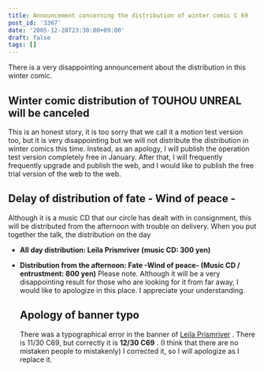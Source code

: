 ```yaml
---
title: Announcement concerning the distribution of winter comic C 69
post_id: '3367'
date: '2005-12-28T23:30:00+09:00'
draft: false
tags: []
---
```


There is a very disappointing announcement about the distribution in this winter comic.

## Winter comic distribution of TOUHOU UNREAL will be canceled

This is an honest story, it is too sorry that we call it a motion test version too, but it is very disappointing but we will not distribute the distribution in winter comics this time. Instead, as an apology, I will publish the operation test version completely free in January. After that, I will frequently frequently upgrade and publish the web, and I would like to publish the free trial version of the web to the web.

## Delay of distribution of fate - Wind of peace -

Although it is a music CD that our circle has dealt with in consignment, this will be distributed from the afternoon with trouble on delivery. When you put together the talk, the distribution on the day

*   **All day distribution: Leila Prismriver (music CD: 300 yen)**
*   **Distribution from the afternoon: Fate -Wind of peace- (Music CD / entrustment: 800 yen)** Please note. Although it will be a very disappointing result for those who are looking for it from far away, I would like to apologize in this place. I appreciate your understanding.
    
    ## Apology of banner typo
    
    There was a typographical error in the banner of [Leila Prismriver](/!/leila/) . There is 11/30 C69, but correctly it is **12/30 C69** . (I think that there are no mistaken people to mistakenly) I corrected it, so I will apologize as I replace it.